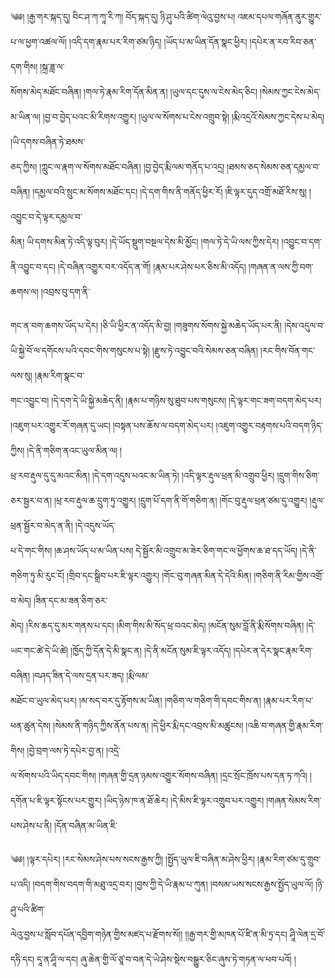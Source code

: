 ﻿  
༄༅། །རྒྱ་གར་སྐད་དུ། བིང་ཤ་ཀ་ཀཱ་རི་ཀ། བོད་སྐད་དུ། ཉི་ཤུ་པའི་ཚིག་ལེའུ་བྱས་པ། འཇམ་དཔལ་གཞོན་ནུར་གྱུར་པ་ལ་ཕྱག་འཚལ་ལོ། །འདི་དག་རྣམ་པར་རིག་ཙམ་ཉིད། །ཡོད་པ་མ་ཡིན་དོན་སྣང་ཕྱིར། །དཔེར་ན་རབ་རིབ་ཅན་དག་གིས། །སྐྲ་ཟླ་ལ་  
སོགས་མེད་མཐོང་བཞིན། །གལ་ཏེ་རྣམ་རིག་དོན་མིན་ན། །ཡུལ་དང་དུས་ལ་ངེས་མེད་ཅིང། །སེམས་ཀྱང་ངེས་མེད་མ་ཡིན་ལ། །བྱ་བ་བྱེད་པའང་མི་རིགས་འགྱུར། །ཡུལ་ལ་སོགས་པ་ངེས་འགྲུབ་སྟེ། །རྨི་འདྲའོ་སེམས་ཀྱང་དེས་པ་མེད། །ཡི་དགས་བཞིན་ཏེ་ཐམས་  
ཅད་ཀྱིས། །ཀླུང་ལ་རྣག་ལ་སོགས་མཐོང་བཞིན། །བྱ་བྱེད་རྨི་ལམ་གནོད་པ་འདྲ། །ཐམས་ཅད་སེམས་ཅན་དམྱལ་བ་བཞིན། །དམྱལ་བའི་སྲུང་མ་སོགས་མཐོང་དང། །དེ་དག་གིས་ནི་གནོད་ཕྱིར་རོ། །ཇི་ལྟར་དུད་འགྲོ་མཐོ་རིས་སུ། །འབྱུང་བ་དེ་ལྟར་དམྱལ་བ་  
མིན། ཡི་དགས་མིན་ཏེ་འདི་ལྟ་བུར། །དེ་ཡོད་སྡུག་བསྔལ་དེས་མི་མྱོང། །གལ་ཏེ་དེ་ཡི་ལས་ཀྱིས་དེར། །འབྱུང་བ་དག་ནི་འབྱུང་བ་དང། །དེ་བཞིན་འགྱུར་བར་འདོད་ན་གོ། །རྣམ་པར་ཤེས་པར་ཅིས་མི་འདོད། །གཞན་ན་ལས་ཀྱི་བག་ཆགས་ལ། །འབྲས་བུ་དག་ནི་  
  
གང་ན་བག་ཆགས་ཡོད་པ་དེར། །ཅི་ཡི་ཕྱིར་ན་འདོད་མི་བྱ། །གཟུགས་སོགས་སྐྱེ་མཆེད་ཡོད་པར་ནི། །དེས་འདུལ་བ་ཡི་སྐྱེ་བོ་ལ་དགོངས་པའི་དབང་གིས་གསུངས་པ་སྟེ། །རྫུས་ཏེ་འབྱུང་བའི་སེམས་ཅན་བཞིན། །རང་གིས་བོན་གང་ལས་སུ། །རྣམ་རིག་སྣང་བ་  
གང་འབྱུང་བ། །དེ་དག་དེ་ཡི་སྐྱེ་མཆེད་ནི། །རྣམ་པ་གཉིས་སུ་ཐུབ་པས་གསུངས། །དེ་ལྟར་གང་ཟག་བདག་མེད་པར། །འཇུག་པར་འགྱུར་རོ་གཞན་དུ་ཡང། །བསྟན་པས་ཆོས་ལ་བདག་མེད་པར། །འཇུག་འགྱུར་བརྟགས་པའི་བདག་ཉིད་ཀྱིས། །དེ་ནི་གཅིག་ནའང་ཡུལ་མིན་ལ། །  
ཕྲ་རབ་རྡུལ་དུ་དུ་མའང་མིན། །དེ་དག་འདུས་པའང་མ་ཡིན་ཏེ། །འདི་ལྟར་རྡུལ་ཕྲན་མི་འགྲུབ་ཕྱིར། །དྲུག་གིས་ཅིག་ཅར་སྦྱར་བ་ན། །ཕྲ་རབ་རྡུལ་ཆ་དྲུག་ཏུ་འགྱུར། །དྲུག་པོ་དག་ནི་གོ་གཅིག་ན། །གོང་བུ་རྡུལ་ཕྲན་ཙམ་དུ་འགྱུར། །རྡུལ་ཕྲན་སྦྱོར་བ་མེད་ན་ནི། །དེ་འདུས་ཡོད་  
པ་དེ་གང་གིས། །ཆ་ཤས་ཡོད་པ་མ་ཡིན་པས། དེ་སྦྱོར་མི་འགྲུབ་མ་ཟེར་ཅིག་གང་ལ་ཕྱོགས་ཆ་ཐ་དད་ཡོད། །དེ་ནི་གཅིག་ཏུ་མི་རུང་ངོ། །གྲིབ་དང་སྒྲིབ་པར་ཇི་ལྟར་འགྱུར། །གོང་བུ་གཞན་མིན་དེ་དེའི་མིན། །གཅིག་ནི་རིམ་གྱིས་འགྲོ་བ་མེད། །ཟིན་དང་མ་ཟན་ཅིག་ཅར་  
མེད། །རིས་ཆད་དུ་མར་གནས་པ་དང། །མིག་གིས་མི་སོད་ཕྲ་བའང་མེད། །མངོན་སུམ་བློ་ནི་རྨི་སོགས་བཞིན། །དེ་ཡང་གང་ཚེ་དེ་ཡི་ཚེ། །ཁྱོད་ཀྱི་དོན་དེ་མི་སྣང་ན། །དེ་ནི་མངོན་སུམ་ཇི་ལྟར་འདོད། །དཔེར་ན་དེར་སྣང་རྣམ་རིག་བཞིན། །བཤད་ཟིན་དེ་ལས་དྲན་པར་ཟད། །རྨི་ལམ་  
མཐོང་བ་ཡུལ་མེད་པར། །མ་སད་བར་དུ་རྟོགས་མ་ཡིན། །གཅིག་ལ་གཅིག་གི་དབང་གིས་ན། །རྣམ་པར་རིག་པ་ཕན་ཚུན་དེས། །སེམས་ནི་གཉིད་ཀྱིས་ནོན་པས་ན། །དེ་ཕྱིར་རྨི་དང་འབྲས་མི་མཚུངས། །འཆི་བ་གཞན་གྱི་རྣམ་རིག་གིས། །བྱེ་བྲག་ལས་ཏེ་དཔེར་བྱ་ན། །འདྲེ་  
ལ་སོགས་པའི་ཡིད་དབང་གིས། །གཞན་གྱི་དྲན་ཉམས་འགྱུར་སོགས་བཞིན། །དྲང་སྲོང་ཁྲོས་པས་དན་ཏ་ཀའི། །དགོན་པ་ཇི་ལྟར་སྟོངས་པར་གྱུར། །ཡིད་ཉེས་ཁ་ན་ཐོ་ཆེར། །དེ་མིས་ཇི་ལྟར་འགྲུབ་པར་འགྱུར། །གཞན་སེམས་རིག་པས་ཤེས་པ་ནི། །དོན་བཞིན་མ་ཡིན་ཇི་  
  
༄༅། །ལྟར་དཔེར། །རང་སེམས་ཤེས་པས་སངས་རྒྱས་ཀྱི། །སྤྱོད་ཡུལ་ཇི་བཞིན་མ་ཤེས་ཕྱིར། །རྣམ་རིག་ཙམ་དུ་གྲུབ་པ་འདི། །བདག་གིས་བདག་གི་མཐུ་འདྲ་བར། །བྱས་ཀྱི་དེ་ཡི་རྣམ་པ་ཀུན། །བསམ་ཡས་སངས་རྒྱས་སྤྱོད་ཡུལ་ལོ། །ཉི་ཤུ་པའི་ཚིག་  
ལེའུ་བྱས་པ་སློབ་དཔོན་དབྱིག་གཉེན་གྱིས་མཛད་པ་རྫོགས་སོ།། །།རྒྱ་གར་གྱི་མཁན་པོ་ཛི་ན་མི་ཏྲ་དང། ཤཱི་ལེན་དྲ་བོ་དཧི་དང། དཱ་ན་ཤཱི་ལ་དང། ཞུ་ཆེན་གྱི་ལོ་ཙཱ་བ་བན་དེ་ཡེ་ཤེས་སྡེས་བསྒྱུར་ཅིང་ཞུས་ཏེ་གཏན་ལ་ཕབ་པའོ། །  
  
  
